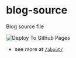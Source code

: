 # blog-source
Blog source file

![Deploy To Github Pages](https://github.com/Linhk1606/blog-source/workflows/Deploy%20To%20Github%20Pages/badge.svg)

* see more at [`/about/`](https://blog.lhkstudio.me/about/)
